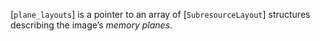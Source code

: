 [`plane_layouts`] is a pointer to an array of
[`SubresourceLayout`] structures describing the image’s *memory
planes*.